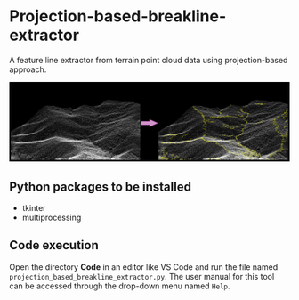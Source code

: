 # Projection-based-breakline-extractor
A feature line extractor from terrain point cloud data using projection-based approach. 

![alt text](output_demonstration.png)

## Python packages to be installed
* tkinter
* multiprocessing

## Code execution
Open the directory **Code** in an editor like VS Code and run the file named `projection_based_breakline_extractor.py`.
The user manual for this tool can be accessed through the drop-down menu named `Help`.
 
